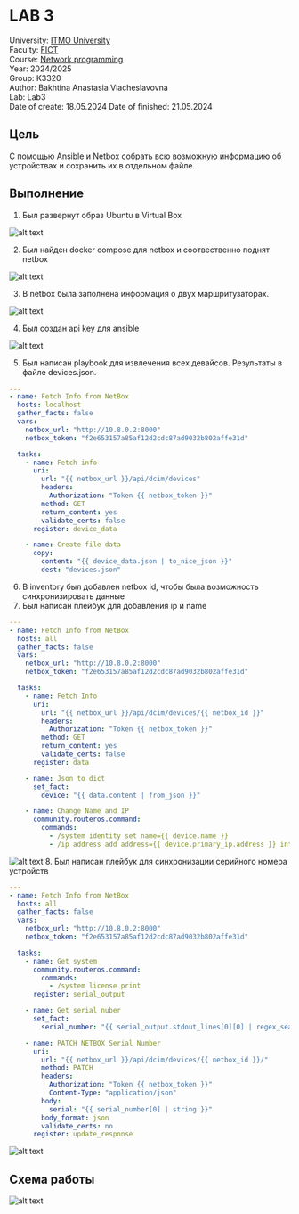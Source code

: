 # LAB 3

University: [ITMO University](https://itmo.ru/ru/)  
Faculty: [FICT](https://fict.itmo.ru)  
Course: [Network programming](https://github.com/itmo-ict-faculty/network-programming)  
Year: 2024/2025  
Group: K3320  
Author: Bakhtina Anastasia Viacheslavovna  
Lab: Lab3  
Date of create: 18.05.2024
Date of finished: 21.05.2024

## Цель

С помощью Ansible и Netbox собрать всю возможную информацию об устройствах и сохранить их в отдельном файле.

## Выполнение

1. Был развернут образ Ubuntu в Virtual Box

![alt text](img/image.png)

2. Был найден docker compose для netbox и соотвественно поднят netbox

![alt text](img/image-1.png)

3. В netbox была заполнена информация о двух маршритузаторах.

![alt text](img/image-2.png)

4. Был создан api key для ansible

![alt text](img/image-3.png)

5. Был написан playbook для извлечения всех девайсов. Результаты в файле devices.json.

```yaml
---
- name: Fetch Info from NetBox
  hosts: localhost
  gather_facts: false
  vars:
    netbox_url: "http://10.8.0.2:8000"
    netbox_token: "f2e653157a85af12d2cdc87ad9032b802affe31d"

  tasks:
    - name: Fetch info
      uri:
        url: "{{ netbox_url }}/api/dcim/devices"
        headers:
          Authorization: "Token {{ netbox_token }}"
        method: GET
        return_content: yes
        validate_certs: false
      register: device_data

    - name: Create file data
      copy:
        content: "{{ device_data.json | to_nice_json }}"
        dest: "devices.json"
```

6. В inventory был добавлен netbox id, чтобы была возможность синхронизировать данные
7. Был написан плейбук для добавления ip и name

```yaml
---
- name: Fetch Info from NetBox
  hosts: all
  gather_facts: false
  vars:
    netbox_url: "http://10.8.0.2:8000"
    netbox_token: "f2e653157a85af12d2cdc87ad9032b802affe31d"

  tasks:
    - name: Fetch Info
      uri:
        url: "{{ netbox_url }}/api/dcim/devices/{{ netbox_id }}"
        headers:
          Authorization: "Token {{ netbox_token }}"
        method: GET
        return_content: yes
        validate_certs: false
      register: data

    - name: Json to dict
      set_fact:
        device: "{{ data.content | from_json }}"

    - name: Change Name and IP
      community.routeros.command:
        commands:
          - /system identity set name={{ device.name }}
          - /ip address add address={{ device.primary_ip.address }} interface=netbox disabled=no
```

![alt text](img/image-4.png) 8. Был написан плейбук для синхронизации серийного номера устройств

```yaml
---
- name: Fetch Info from NetBox
  hosts: all
  gather_facts: false
  vars:
    netbox_url: "http://10.8.0.2:8000"
    netbox_token: "f2e653157a85af12d2cdc87ad9032b802affe31d"

  tasks:
    - name: Get system
      community.routeros.command:
        commands:
          - /system license print
      register: serial_output

    - name: Get serial nuber
      set_fact:
        serial_number: "{{ serial_output.stdout_lines[0][0] | regex_search('system-id: (\\S+)','\\1') }}"

    - name: PATCH NETBOX Serial Number
      uri:
        url: "{{ netbox_url }}/api/dcim/devices/{{ netbox_id }}/"
        method: PATCH
        headers:
          Authorization: "Token {{ netbox_token }}"
          Content-Type: "application/json"
        body:
          serial: "{{ serial_number[0] | string }}"
        body_format: json
        validate_certs: no
      register: update_response
```

![alt text](img/image-5.png)

## Схема работы

![alt text](img/image-schema.png)
